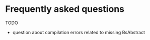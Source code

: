 # Frequently asked questions

TODO

- question about compilation errors related to missing BsAbstract